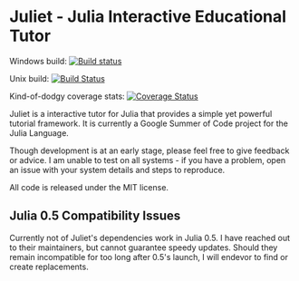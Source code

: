 # Juliet - Julia Interactive Educational Tutor

Windows build: [![Build status](https://ci.appveyor.com/api/projects/status/qrnaiu4tix9g0ot8?svg=true)](https://ci.appveyor.com/project/matthew-lake/juliet)

Unix build: [![Build Status](https://travis-ci.org/matthew-lake/Juliet.svg?branch=master)](https://travis-ci.org/matthew-lake/Juliet)

Kind-of-dodgy coverage stats: [![Coverage Status](https://coveralls.io/repos/github/matthew-lake/Juliet/badge.svg?branch=master)](https://coveralls.io/github/matthew-lake/Juliet?branch=master)


Juliet is a interactive tutor for Julia that provides a simple yet powerful tutorial framework.
It is currently a Google Summer of Code project for the Julia Language.

Though development is at an early stage, please feel free to give feedback or advice. I am unable to test on all systems - if you have a problem, open an issue with your system details and steps to reproduce.

All code is released under the MIT license.


## Julia 0.5 Compatibility Issues

Currently not of Juliet's dependencies work in Julia 0.5. I have reached out to their maintainers, but cannot guarantee speedy updates. Should they remain incompatible for too long after 0.5's launch, I will endevor to find or create replacements.
